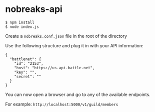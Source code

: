 # nobreaks-api

```
$ npm install
$ node index.js
```

Create a `nobreaks.conf.json` file in the root of the directory

Use the following structure and plug it in with your API information:

```
{
  "battlenet": {
    "id": "2153",
    "host": "https://us.api.battle.net",
    "key": "",
    "secret": ""
  }
}
```


You can now open a browser and go to any of the available endpoints.

For example: `http://localhost:5000/v1/guild/members`
